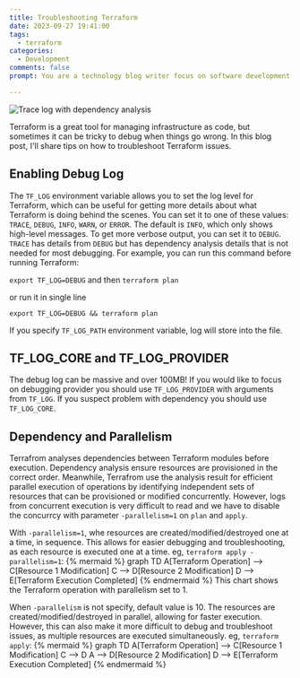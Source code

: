 ```yaml
---
title: Troubleshooting Terraform
date: 2023-09-27 19:41:00
tags:
  - terraform
categories:
  - Development
comments: false
prompt: You are a technology blog writer focus on software development. Write a blog with title "Troubleshooting Terraform" . The blog post introduces use of tf_log=debug that generates details log for debugging and find out root cause. Also, use of -parallelism=1 in plan and apply together with debug log, which makes the log easier to read by running one execution at a time. Provide example for log with and without -parallelism=1

---
```


![Trace log with dependency analysis](hero.png)

Terraform is a great tool for managing infrastructure as code, but sometimes it can be tricky to debug when things go wrong. In this blog post, I'll share  tips on how to troubleshoot Terraform issues.

## Enabling Debug Log
The `TF_LOG` environment variable allows you to set the log level for Terraform, which can be useful for getting more details about what Terraform is doing behind the scenes. You can set it to one of these values: `TRACE`, `DEBUG`, `INFO`, `WARN`, or `ERROR`. The default is `INFO`, which only shows high-level messages. To get more verbose output, you can set it to `DEBUG`. `TRACE` has details from `DEBUG` but has dependency analysis details that is not needed for most debugging. For example, you can run this command before running Terraform:

`export TF_LOG=DEBUG` and then `terraform plan`

or run it in single line

`export TF_LOG=DEBUG && terraform plan`

If you specify `TF_LOG_PATH` environment variable, log will store into the file.

## TF_LOG_CORE and TF_LOG_PROVIDER

The debug log can be massive and over 100MB! If you would like to focus on debugging provider you should use `TF_LOG_PROVIDER` with arguments from `TF_LOG`. If you suspect problem with dependency you should use `TF_LOG_CORE`.

## Dependency and Parallelism
Terrafrom analyses dependencies between Terraform modules before execution. Dependency analysis ensure resources are provisioned in the correct order. Meanwhile, Terrafrom use the analysis result for efficient parallel execution of operations by identifying independent sets of resources that can be provisioned or modified concurrently. However, logs from concurrent execution is very difficult to read and we have to disable the concurrcy with parameter `-parallelism=1` on `plan` and `apply`.

With `-parallelism=1`, whe resources are created/modified/destroyed one at a time, in sequence. This allows for easier debugging and troubleshooting, as each resource is executed one at a time. eg, `terraform apply -parallelism=1`:
{% mermaid %}
graph TD
  A[Terraform Operation] --> C[Resource 1 Modification]
  C --> D[Resource 2 Modification]
  D --> E[Terraform Execution Completed]
{% endmermaid %}
This chart shows the Terraform operation with parallelism set to 1. 

When `-parallelism` is not specify, default value is 10. The resources are created/modified/destroyed in parallel, allowing for faster execution. However, this can also make it more difficult to debug and troubleshoot issues, as multiple resources are executed simultaneously. eg, `terraform apply`:
{% mermaid %}
  graph TD
  A[Terraform Operation] --> C[Resource 1 Modification]
  C --> D
  A --> D[Resource 2 Modification]
  D --> E[Terraform Execution Completed]
{% endmermaid %}

